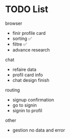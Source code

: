 # TODO List

browser
- finir profile card
- sorting ✅
- filtre ✅
- advance research

chat
- refaire data
- profil card info
- chat design finish

routing
- signup confirmation
- go to signin
- signin to profil

other
- gestion no data and error
